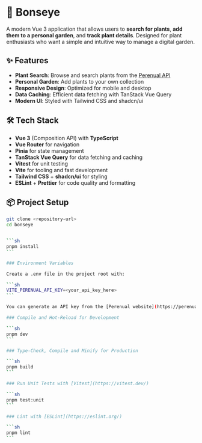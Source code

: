 # 🌱 Bonseye

A modern Vue 3 application that allows users to **search for plants**, **add them to a personal garden**, and **track plant details**. Designed for plant enthusiasts who want a simple and intuitive way to manage a digital garden.

## ✨ Features

- **Plant Search**: Browse and search plants from the [Perenual API](https://perenual.com/docs/api)
- **Personal Garden**: Add plants to your own collection
- **Responsive Design**: Optimized for mobile and desktop
- **Data Caching**: Efficient data fetching with TanStack Vue Query
- **Modern UI**: Styled with Tailwind CSS and shadcn/ui

## 🛠 Tech Stack

- **Vue 3** (Composition API) with **TypeScript**
- **Vue Router** for navigation
- **Pinia** for state management
- **TanStack Vue Query** for data fetching and caching
- **Vitest** for unit testing
- **Vite** for tooling and fast development
- **Tailwind CSS** + **shadcn/ui** for styling
- **ESLint** + **Prettier** for code quality and formatting

## 📦 Project Setup

````sh
git clone <repository-url>
cd bonseye


```sh
pnpm install
```

### Environment Variables

Create a .env file in the project root with:

```sh
VITE_PERENUAL_API_KEY=<your_api_key_here>
```

You can generate an API key from the [Perenual website](https://perenual.com/user/developer)

### Compile and Hot-Reload for Development

```sh
pnpm dev
```

### Type-Check, Compile and Minify for Production

```sh
pnpm build
```

### Run Unit Tests with [Vitest](https://vitest.dev/)

```sh
pnpm test:unit
```

### Lint with [ESLint](https://eslint.org/)

```sh
pnpm lint
```
````
